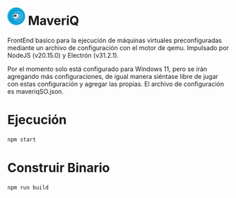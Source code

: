 # <img src="https://github.com/bernardosegura/MaveriQ/blob/master/icon.png" style="width: 40px; height: 40px;" /> MaveriQ
FrontEnd basico para la ejecución de máquinas virtuales preconfiguradas mediante un archivo de configuración con el motor de qemu.
Impulsado por NodeJS (v20.15.0) y Electrón (v31.2.1).

Por el momento solo está configurado para Windows 11, pero se irán agregando más configuraciones, de igual manera siéntase libre de jugar con estas configuración y agregar las propias. El archivo de configuración es maveriqSO.json.

# Ejecución
```bash
npm start
```
# Construir Binario
```bash
npm run build
```
